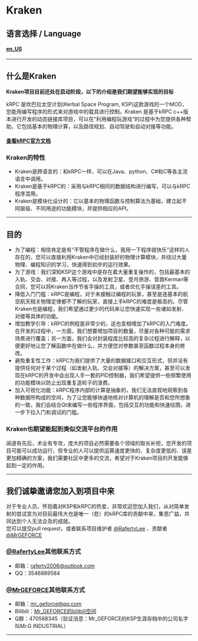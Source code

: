 # Kraken
## 语言选择 / Language
#### [en_US](https://github.com/RafertyLee/Kraken/blob/main/README.md)

---
## 什么是Kraken
**Kraken项目目前还处在启动阶段，以下的介绍是我们期望能够实现的目标**

kRPC 是坎巴拉太空计划(Kerbal Space Program, KSP)这款游戏的一个MOD，您能用编写程序的形式来对游戏中的载具进行控制。Kraken 是基于kRPC c++版本进行开发的动态链接库项目，可以在“利用编程玩游戏”的过程中为您提供各种帮助，它包括基本的物理计算，以及路径规划、自动驾驶和自动对接等功能。
#### [查看kRPC官方文档](https://krpc.github.io/krpc/index.html)

### Kraken的特性
- Kraken是跨语言的：和kRPC一样，可以在Java、python、C#和C等各主流语言中调用。
- Kraken是基于kRPC的：采用与kRPC相同的数据结构进行编写，可以与kRPC程序混用。
- Kraken是模块化设计的：它以基本的物理函数与控制算法为基础，建立起不同层级、不同用途的功能模块，并提供相应的API。

---

## 目的
- 为了编程：相信肯定是有“不管程序在做什么，我用一下程序就快乐”这样的人存在的，您可以直接利用Kraken中已经封装好的物理计算模块，并绕过大量物理、编程知识的学习，快速得到初步的运行效果。
- 为了游戏：我们深知KSP这个游戏中是存在着大量重复操作的，包括最基本的入轨、交会、对接、再入等过程，以及发射卫星、登月旅游、营救Kerman等合同，您可以将Kraken当作节省手操的工具，或者优化手操误差的工具。
- 降低入门门槛：kRPC是编程，对于未接触过编程的玩家，甚至是连基本的航空航天相关物理定律都不了解的玩家，直接上手kRPC的难度是极高的。尽管Kraken也是编程，我们希望通过更少的代码来让您快速实现一些诸如发射、对接等具体的功能。
- 增加教学引导：kRPC的例程是非常少的，这也变相增加了kRPC的入门难度。在开发的过程中，一方面，我们想要增加项目的数量，尽量对各种可能的需求场景进行覆盖；另一方面，我们会对封装程度比较高的复杂过程进行解释，以便更好地让您了解函数中在做什么，并方便您对参数甚至函数过程本身的修改。
- 避免重复性工作：kRPC为我们提供了大量的数据接口和交互形式，但并没有提供任何对于某个过程（如发射入轨、交会对接等）的解决方案，甚至可以发现在kRPC的开发中会出现人手一套的PID控制器，我们希望提供一些频繁使用的功能模块以防止出现重复造轮子的浪费。
- 加入可视化功能：kRPC程序内部的计算是抽象的，我们无法直观地观察到各种数据所构成的空间，为了让您能够快速地核对计算机的理解是否和您所想象的一致，我们会结合Qt来编写一些程序界面，包括交互的功能和快速绘图，进一步下拉入门和调试的门槛。

### Kraken也期望能起到类似交流平台的作用
闻道有先后，术业有专攻，庞大的项目必然需要各个领域的取长补短，您开发的项目可能可以成功运行，但专业的人可以提供运算速度更快的、复杂度更低的、误差更加精确的方案，我们需要社区中更多的交流，希望对于Kraken项目的开发能够起到一定的作用。

---

## 我们诚挚邀请您加入到项目中来
对于专业人员，怀抱着对KSP和kRPC的热爱，非常欢迎您加入我们，从对简单发射的尝试变为对目前最伟大也是唯一（悲）的kRPC库的贡献中来，集思广益，共同达到个人无法企及的成就。\
您可以提交pull request，或者联系项目维护者 [@RafertyLee](https://github.com/RafertyLee) 、贡献者 [@MrGEFORCE](https://github.com/MrGEFORCE)

### [@RafertyLee](https://github.com/RafertyLee)其他联系方式
- 邮箱：raferty2006@outlook.com
- QQ：3546889584

### [@MrGEFORCE](https://github.com/MrGEFORCE)其他联系方式

- 邮箱：mr_geforce@qq.com
- Bilibili：[Mr_GEFORCE的bilibili空间](https://space.bilibili.com/22746431)
- Q群：470568345（验证消息：Mr_GEFORCE的KSP生涯存档中的公司名字叫Mr.G INDUSTRIAL）

---
